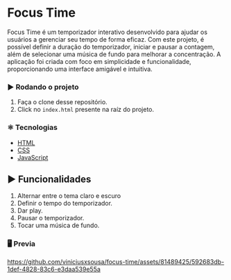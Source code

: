 # Focus Time

Focus Time é um temporizador interativo desenvolvido para ajudar os usuários a gerenciar seu tempo de forma eficaz. Com este projeto, é possível definir a duração do temporizador, iniciar e pausar a contagem, além de selecionar uma música de fundo para melhorar a concentração. A aplicação foi criada com foco em simplicidade e funcionalidade, proporcionando uma interface amigável e intuitiva.

### :arrow_forward: Rodando o projeto
1. Faça o clone desse repositório.
2. Click no `index.html` presente na raíz do projeto.


### :atom_symbol: Tecnologias 
* [HTML](https://developer.mozilla.org/pt-BR/docs/Web/HTML)
* [CSS](https://developer.mozilla.org/pt-BR/docs/Web/CSS)
* [JavaScript](https://developer.mozilla.org/pt-BR/docs/Web/JavaScript)

## :arrow_forward: Funcionalidades

1. Alternar entre o tema claro e escuro
2. Definir o tempo do temporizador.
3. Dar play.
4. Pausar o temporizador.
5. Tocar uma música de fundo.


### :desktop_computer: Previa




https://github.com/viniciusxsousa/focus-time/assets/81489425/592683db-1def-4828-83c6-e3daa539e55a

